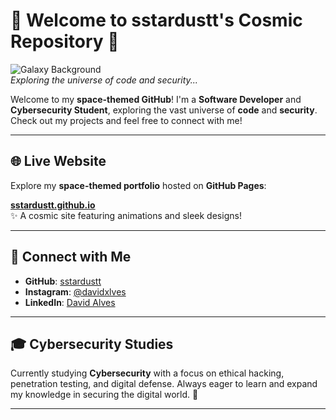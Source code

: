 # 🌌 Welcome to **sstardustt**'s Cosmic Repository 🚀

![Galaxy Background](https://github.com/sstardustt/sstardustt.github.io/blob/main/galaxy.jpg)  
*Exploring the universe of code and security...*

Welcome to my **space-themed GitHub**! I'm a **Software Developer** and **Cybersecurity Student**, exploring the vast universe of **code** and **security**. Check out my projects and feel free to connect with me!

---

## 🌐 Live Website

Explore my **space-themed portfolio** hosted on **GitHub Pages**:

[**sstardustt.github.io**](https://sstardustt.github.io/)  
✨ A cosmic site featuring animations and sleek designs!

---

## 💬 Connect with Me

- **GitHub**: [sstardustt](https://github.com/sstardustt)
- **Instagram**: [@davidxlves](https://www.instagram.com/davidxlves)
- **LinkedIn**: [David Alves](https://www.linkedin.com/in/davidxlves)

---

## 🎓 Cybersecurity Studies

Currently studying **Cybersecurity** with a focus on ethical hacking, penetration testing, and digital defense. Always eager to learn and expand my knowledge in securing the digital world. 🚀

---
